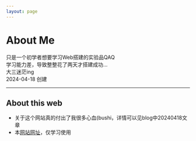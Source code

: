 ```yaml
---
layout: page
---
```


# About Me

只是一个初学者想要学习Web搭建的实验品QAQ<br>
学习能力差，导致整整花了两天才搭建成功...<br>
大三迷茫ing<br>
2024-04-18 创建

---

## About this web

- 关于这个网站真的付出了我很多心血(bushi，详情可以见blog中20240418文章<br>
- 本[网站网址]("https://yqc74.github.io//")，仅学习使用

